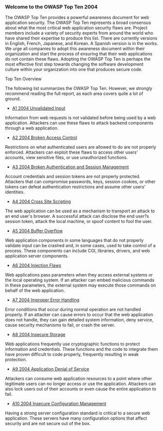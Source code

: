 ### Welcome to the OWASP Top Ten 2004

The OWASP Top Ten provides a powerful awareness document for web application security. The OWASP Top Ten represents a broad consensus about what the most critical web application security flaws are. Project members include a variety of security experts from around the world who have shared their expertise to produce this list. There are currently versions in English, French, Japanese, and Korean. A Spanish version is in the works. We urge all companies to adopt this awareness document within their organization and start the process of ensuring that their web applications do not contain these flaws. Adopting the OWASP Top Ten is perhaps the most effective first step towards changing the software development culture within your organization into one that produces secure code. 

Top Ten Overview

The following list summarizes the OWASP Top Ten. However, we strongly recommend reading the full report, as each area covers quite a lot of ground.

* [A1 2004 Unvalidated Input](https://www.owasp.org/index.php/A1_2004_Unvalidated_Input)

Information from web requests is not validated before being used by a web application. Attackers can use these flaws to attack backend components through a web application. 

* [A2 2004 Broken Access Control](https://www.owasp.org/index.php/A2_2004_Broken_Access_Control)

Restrictions on what authenticated users are allowed to do are not properly enforced. Attackers can exploit these flaws to access other users' accounts, view sensitive files, or use unauthorized functions.

* [A3 2004 Broken Authentication and Session Management](https://www.owasp.org/index.php/A3_2004_Broken_Authentication_and_Session_Management)

Account credentials and session tokens are not properly protected. Attackers that can compromise passwords, keys, session cookies, or other tokens can defeat authentication restrictions and assume other users' identities. 

* [A4 2004 Cross Site Scripting](https://www.owasp.org/index.php/A4_2004_Cross_Site_Scripting)

The web application can be used as a mechanism to transport an attack to an end user's browser. A successful attack can disclose the end user?s session token, attack the local machine, or spoof content to fool the user. 

* [A5 2004 Buffer Overflow](https://www.owasp.org/index.php/A5_2004_Buffer_Overflow)

Web application components in some languages that do not properly validate input can be crashed and, in some cases, used to take control of a process. These components can include CGI, libraries, drivers, and web application server components. 

* [A6 2004 Injection Flaws](https://www.owasp.org/index.php/A6_2004_Injection_Flaws)

Web applications pass parameters when they access external systems or the local operating system. If an attacker can embed malicious commands in these parameters, the external system may execute those commands on behalf of the web application. 

* [A7 2004 Improper Error Handling](https://www.owasp.org/index.php/A7_2004_Improper_Error_Handling)

Error conditions that occur during normal operation are not handled properly. If an attacker can cause errors to occur that the web application does not handle, they can gain detailed system information, deny service, cause security mechanisms to fail, or crash the server. 

* [A8 2004 Insecure Storage](https://www.owasp.org/index.php/A8_2004_Insecure_Storage)

Web applications frequently use cryptographic functions to protect information and credentials. These functions and the code to integrate them have proven difficult to code properly, frequently resulting in weak protection. 

* [A9 2004 Application Denial of Service](https://www.owasp.org/index.php/A9_2004_Application_Denial_of_Service)

Attackers can consume web application resources to a point where other legitimate users can no longer access or use the application. Attackers can also lock users out of their accounts or even cause the entire application to fail. 

* [A10 2004 Insecure Configuration Management](https://www.owasp.org/index.php/A10_2004_Insecure_Configuration_Management)

Having a strong server configuration standard is critical to a secure web application. These servers have many configuration options that affect security and are not secure out of the box.
